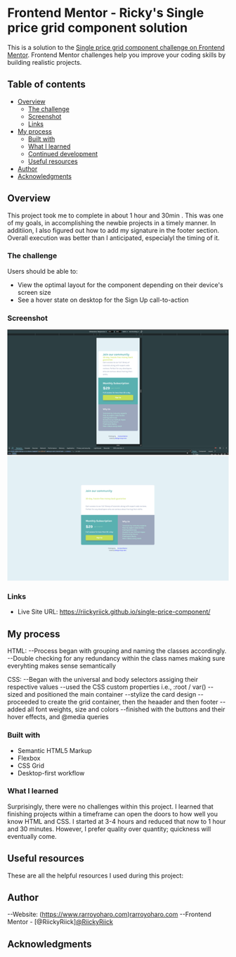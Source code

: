 # Frontend Mentor - Ricky's Single price grid component solution

This is a solution to the [Single price grid component challenge on Frontend Mentor](https://www.frontendmentor.io/challenges/single-price-grid-component-5ce41129d0ff452fec5abbbc). Frontend Mentor challenges help you improve your coding skills by building realistic projects. 

## Table of contents

- [Overview](#overview)
  - [The challenge](#the-challenge)
  - [Screenshot](#screenshot)
  - [Links](#links)
- [My process](#my-process)
  - [Built with](#built-with)
  - [What I learned](#what-i-learned)
  - [Continued development](#continued-development)
  - [Useful resources](#useful-resources)
- [Author](#author)
- [Acknowledgments](#acknowledgments)

## Overview

This project took me to complete in about 1 hour and 30min . This was one of my goals, in accomplishing the newbie projects in a timely manner. In additiion, I also figured out how to add my signature in the footer section. Overall execution was better than I anticipated, especialyl the timing of it. 

### The challenge

Users should be able to:

- View the optimal layout for the component depending on their device's screen size
- See a hover state on desktop for the Sign Up call-to-action

### Screenshot

<img src="./design/desktop single price component.png"/>
<img src="./design/mobile single price component.png"/>


### Links

- Live Site URL: https://riickyriick.github.io/single-price-component/

## My process

HTML: --Process began with grouping and naming the classes accordingly. --Double checking for any redundancy within the class names making sure everyhting makes sense semantically

CSS: --Began with the universal and body selectors assiging their respective values --used the CSS custom properties i.e., :root / var() --sized and positioned the main container --stylize the card design --proceeded to create the grid container, then the heaader and then footer --added all font weights, size and colors --finished with the buttons and their hover effects, and @media queries 


### Built with

- Semantic HTML5 Markup
- Flexbox
- CSS Grid
- Desktop-first workflow

### What I learned

Surprisingly, there were no challenges within this project. I learned that finishing projects within a timeframe can open the doors to how well you know HTML and CSS. I started at 3-4 hours and reduced that now to 1 hour and 30 minutes. However, I prefer quality over quantity; quickness will eventually come.

## Useful resources

These are all the helpful resources I used during this project:


## Author

--Website: (https://www.rarroyoharo.com)<a href="https://www.rarroyoharo.com" target="_blank">rarroyoharo.com</a> 
--Frontend Mentor - [@RiickyRiick]<a href="https://www.frontendmentor.io/profile/RiickyRiick" target="_blank">@RiickyRiick</a> 



## Acknowledgments

